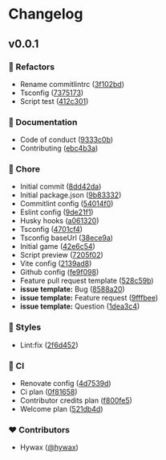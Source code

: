 # Changelog


## v0.0.1


### 💅 Refactors

- Rename commitlintrc ([3f102bd](https://github.com/hywax/phaser-game-template/commit/3f102bd))
- Tsconfig ([7375173](https://github.com/hywax/phaser-game-template/commit/7375173))
- Script test ([412c301](https://github.com/hywax/phaser-game-template/commit/412c301))

### 📖 Documentation

- Code of conduct ([9333c0b](https://github.com/hywax/phaser-game-template/commit/9333c0b))
- Contributing ([ebc4b3a](https://github.com/hywax/phaser-game-template/commit/ebc4b3a))

### 🏡 Chore

- Initial commit ([8dd42da](https://github.com/hywax/phaser-game-template/commit/8dd42da))
- Initial package.json ([9b83332](https://github.com/hywax/phaser-game-template/commit/9b83332))
- Commitlint config ([54014f0](https://github.com/hywax/phaser-game-template/commit/54014f0))
- Eslint config ([9de21f1](https://github.com/hywax/phaser-game-template/commit/9de21f1))
- Husky hooks ([a061320](https://github.com/hywax/phaser-game-template/commit/a061320))
- Tsconfig ([4701cf4](https://github.com/hywax/phaser-game-template/commit/4701cf4))
- Tsconfig baseUrl ([38ece9a](https://github.com/hywax/phaser-game-template/commit/38ece9a))
- Initial game ([42e6c54](https://github.com/hywax/phaser-game-template/commit/42e6c54))
- Script preview ([7205f02](https://github.com/hywax/phaser-game-template/commit/7205f02))
- Vite config ([2139ad8](https://github.com/hywax/phaser-game-template/commit/2139ad8))
- Github config ([fe9f098](https://github.com/hywax/phaser-game-template/commit/fe9f098))
- Feature pull request template ([528c59b](https://github.com/hywax/phaser-game-template/commit/528c59b))
- **issue template:** Bug ([8588a20](https://github.com/hywax/phaser-game-template/commit/8588a20))
- **issue template:** Feature request ([9fffbee](https://github.com/hywax/phaser-game-template/commit/9fffbee))
- **issue template:** Question ([1dea3c4](https://github.com/hywax/phaser-game-template/commit/1dea3c4))

### 🎨 Styles

- Lint:fix ([2f6d452](https://github.com/hywax/phaser-game-template/commit/2f6d452))

### 🤖 CI

- Renovate config ([4d7539d](https://github.com/hywax/phaser-game-template/commit/4d7539d))
- Ci plan ([0f81658](https://github.com/hywax/phaser-game-template/commit/0f81658))
- Contributor credits plan ([f800fe5](https://github.com/hywax/phaser-game-template/commit/f800fe5))
- Welcome plan ([521db4d](https://github.com/hywax/phaser-game-template/commit/521db4d))

### ❤️ Contributors

- Hywax ([@hywax](http://github.com/hywax))

